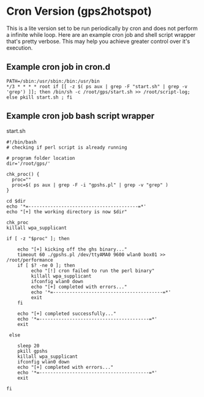 # Cron Version (gps2hotspot)

This is a lite version set to be run periodically by cron and does not perform a infinite while loop.
Here are an example cron job and shell script wrapper that's pretty verbose. This may help you 
achieve greater control over it's execution.

## Example cron job in cron.d

```
PATH=/sbin:/usr/sbin:/bin:/usr/bin
*/3 * * * * root if [[ -z $( ps aux | grep -F "start.sh" | grep -v 'grep') ]]; then /bin/sh -c /root/gps/start.sh >> /root/script-log; else pkill start.sh ; fi
```


## Example cron job bash script wrapper

start.sh 
```
#!/bin/bash
# checking if perl script is already running

# program folder location
dir='/root/gps/'

chk_proc() {
  proc=""
  proc=$( ps aux | grep -F -i "gpshs.pl" | grep -v "grep" )
}

cd $dir
echo '*=----------------------------------------=*'
echo "[+] the working directory is now $dir"

chk_proc
killall wpa_supplicant

if [ -z "$proc" ]; then

    echo "[+] kicking off the ghs binary..."
    timeout 60 ./gpshs.pl /dev/ttyAMA0 9600 wlan0 box01 >> /root/performance
    if [ $? -ne 0 ]; then
         echo "[!] cron failed to run the perl binary"
         killall wpa_supplicant
         ifconfig wlan0 down
         echo "[+] completed with errors..."
         echo '*=----------------------------------------=*'
         exit
    fi

    echo "[+] completed successfully..."
    echo '*=----------------------------------------=*'
    exit

 else

    sleep 20
    pkill gpshs
    killall wpa_supplicant
    ifconfig wlan0 down
    echo "[+] completed with errors..."
    echo '*=----------------------------------------=*'
    exit

fi
```

